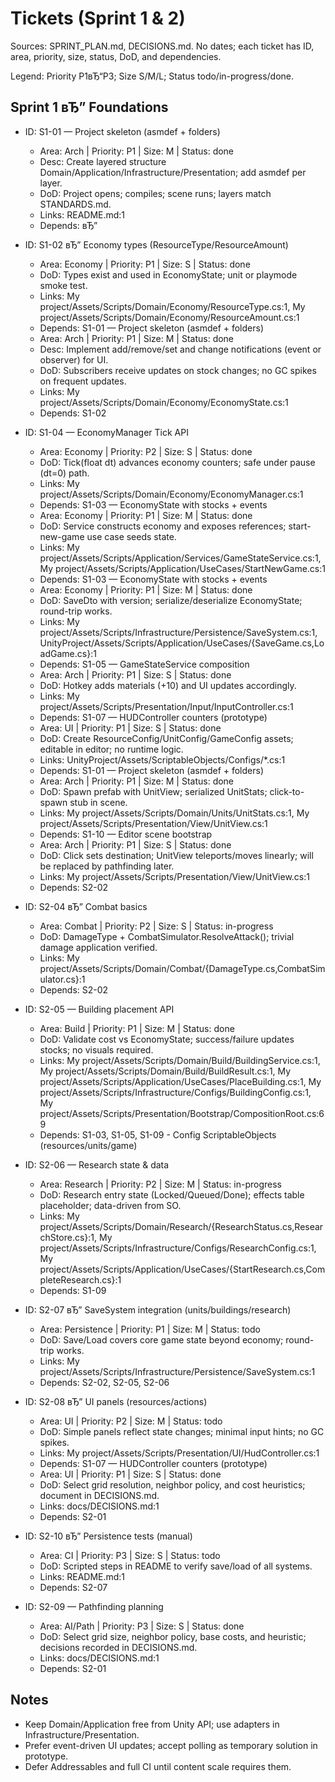 ﻿# Tickets (Sprint 1 & 2)

Sources: SPRINT_PLAN.md, DECISIONS.md. No dates; each ticket has ID, area, priority, size, status, DoD, and dependencies.

Legend: Priority P1вЂ“P3; Size S/M/L; Status todo/in-progress/done.

## Sprint 1 вЂ” Foundations

- ID: S1-01 — Project skeleton (asmdef + folders)
  - Area: Arch | Priority: P1 | Size: M | Status: done
  - Desc: Create layered structure Domain/Application/Infrastructure/Presentation; add asmdef per layer.
  - DoD: Project opens; compiles; scene runs; layers match STANDARDS.md.
  - Links: README.md:1
  - Depends: вЂ”

- ID: S1-02 вЂ” Economy types (ResourceType/ResourceAmount)
  - Area: Economy | Priority: P1 | Size: S | Status: done
  - DoD: Types exist and used in EconomyState; unit or playmode smoke test.
  - Links: My project/Assets/Scripts/Domain/Economy/ResourceType.cs:1, My project/Assets/Scripts/Domain/Economy/ResourceAmount.cs:1
  - Depends: S1-01 — Project skeleton (asmdef + folders)
  - Area: Arch | Priority: P1 | Size: M | Status: done
  - Desc: Implement add/remove/set and change notifications (event or observer) for UI.
  - DoD: Subscribers receive updates on stock changes; no GC spikes on frequent updates.
  - Links: My project/Assets/Scripts/Domain/Economy/EconomyState.cs:1
  - Depends: S1-02

- ID: S1-04 — EconomyManager Tick API
  - Area: Economy | Priority: P2 | Size: S | Status: done
  - DoD: Tick(float dt) advances economy counters; safe under pause (dt=0) path.
  - Links: My project/Assets/Scripts/Domain/Economy/EconomyManager.cs:1
  - Depends: S1-03 — EconomyState with stocks + events
  - Area: Economy | Priority: P1 | Size: M | Status: done
  - DoD: Service constructs economy and exposes references; start-new-game use case seeds state.
  - Links: My project/Assets/Scripts/Application/Services/GameStateService.cs:1, My project/Assets/Scripts/Application/UseCases/StartNewGame.cs:1
  - Depends: S1-03 — EconomyState with stocks + events
  - Area: Economy | Priority: P1 | Size: M | Status: done
  - DoD: SaveDto with version; serialize/deserialize EconomyState; round-trip works.
  - Links: My project/Assets/Scripts/Infrastructure/Persistence/SaveSystem.cs:1, UnityProject/Assets/Scripts/Application/UseCases/{SaveGame.cs,LoadGame.cs}:1
  - Depends: S1-05 — GameStateService composition
  - Area: Arch | Priority: P1 | Size: S | Status: done
  - DoD: Hotkey adds materials (+10) and UI updates accordingly.
  - Links: My project/Assets/Scripts/Presentation/Input/InputController.cs:1
  - Depends: S1-07 — HUDController counters (prototype)
  - Area: UI | Priority: P1 | Size: S | Status: done
  - DoD: Create ResourceConfig/UnitConfig/GameConfig assets; editable in editor; no runtime logic.
  - Links: UnityProject/Assets/ScriptableObjects/Configs/*.cs:1
  - Depends: S1-01 — Project skeleton (asmdef + folders)
  - Area: Arch | Priority: P1 | Size: M | Status: done
  - DoD: Spawn prefab with UnitView; serialized UnitStats; click-to-spawn stub in scene.
  - Links: My project/Assets/Scripts/Domain/Units/UnitStats.cs:1, My project/Assets/Scripts/Presentation/View/UnitView.cs:1
  - Depends: S1-10 — Editor scene bootstrap
  - Area: Arch | Priority: P1 | Size: S | Status: done
  - DoD: Click sets destination; UnitView teleports/moves linearly; will be replaced by pathfinding later.
  - Links: My project/Assets/Scripts/Presentation/View/UnitView.cs:1
  - Depends: S2-02

- ID: S2-04 вЂ” Combat basics
  - Area: Combat | Priority: P2 | Size: S | Status: in-progress
  - DoD: DamageType + CombatSimulator.ResolveAttack(); trivial damage application verified.
  - Links: My project/Assets/Scripts/Domain/Combat/{DamageType.cs,CombatSimulator.cs}:1
  - Depends: S2-02

- ID: S2-05 — Building placement API
  - Area: Build | Priority: P1 | Size: M | Status: done
  - DoD: Validate cost vs EconomyState; success/failure updates stocks; no visuals required.
  - Links: My project/Assets/Scripts/Domain/Build/BuildingService.cs:1, My project/Assets/Scripts/Domain/Build/BuildResult.cs:1, My project/Assets/Scripts/Application/UseCases/PlaceBuilding.cs:1, My project/Assets/Scripts/Infrastructure/Configs/BuildingConfig.cs:1, My project/Assets/Scripts/Presentation/Bootstrap/CompositionRoot.cs:69
  - Depends: S1-03, S1-05, S1-09 - Config ScriptableObjects (resources/units/game)

- ID: S2-06 — Research state & data
  - Area: Research | Priority: P2 | Size: M | Status: in-progress
  - DoD: Research entry state (Locked/Queued/Done); effects table placeholder; data-driven from SO.
  - Links: My project/Assets/Scripts/Domain/Research/{ResearchStatus.cs,ResearchStore.cs}:1, My project/Assets/Scripts/Infrastructure/Configs/ResearchConfig.cs:1, My project/Assets/Scripts/Application/UseCases/{StartResearch.cs,CompleteResearch.cs}:1
  - Depends: S1-09
- ID: S2-07 вЂ” SaveSystem integration (units/buildings/research)
  - Area: Persistence | Priority: P1 | Size: M | Status: todo
  - DoD: Save/Load covers core game state beyond economy; round-trip works.
  - Links: My project/Assets/Scripts/Infrastructure/Persistence/SaveSystem.cs:1
  - Depends: S2-02, S2-05, S2-06

- ID: S2-08 вЂ” UI panels (resources/actions)
  - Area: UI | Priority: P2 | Size: M | Status: todo
  - DoD: Simple panels reflect state changes; minimal input hints; no GC spikes.
  - Links: My project/Assets/Scripts/Presentation/UI/HudController.cs:1
  - Depends: S1-07 — HUDController counters (prototype)
  - Area: UI | Priority: P1 | Size: S | Status: done
  - DoD: Select grid resolution, neighbor policy, and cost heuristics; document in DECISIONS.md.
  - Links: docs/DECISIONS.md:1
  - Depends: S2-01

- ID: S2-10 вЂ” Persistence tests (manual)
  - Area: CI | Priority: P3 | Size: S | Status: todo
  - DoD: Scripted steps in README to verify save/load of all systems.
  - Links: README.md:1
  - Depends: S2-07

- ID: S2-09 — Pathfinding planning
  - Area: AI/Path | Priority: P3 | Size: S | Status: done
  - DoD: Select grid size, neighbor policy, base costs, and heuristic; decisions recorded in DECISIONS.md.
  - Links: docs/DECISIONS.md:1
  - Depends: S2-01
## Notes

- Keep Domain/Application free from Unity API; use adapters in Infrastructure/Presentation.
- Prefer event-driven UI updates; accept polling as temporary solution in prototype.
- Defer Addressables and full CI until content scale requires them.






